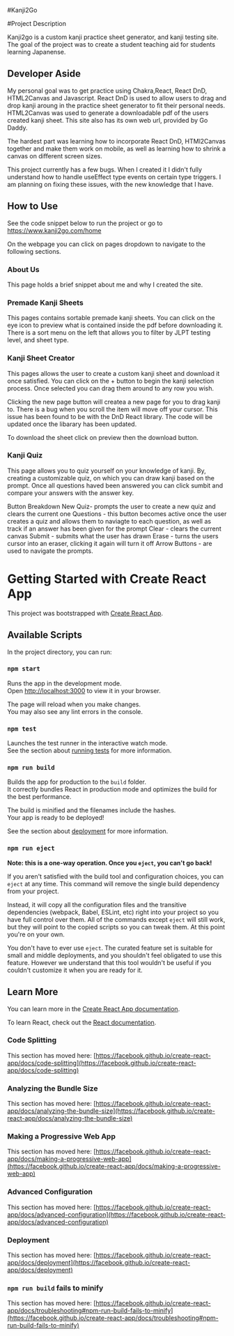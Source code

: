 #Kanji2Go

#Project Description

Kanji2go is a custom kanji practice sheet generator, and kanji testing site. The goal of the project was to create a student teaching aid for students learning Japanense. 

## Developer Aside
 
 My personal goal was to get practice using Chakra,React, React DnD, HTML2Canvas and Javascript. React DnD is used to allow users to drag and drop kanji aroung in the practice sheet generator to fit their personal needs. HTML2Canvas was used to generate a downloadable pdf of the users created kanji sheet. This site also has its own web url, provided by Go Daddy. 
 
 The hardest part was learning how to incorporate React DnD, HTMl2Canvas together and make them work on mobile, as well as learning how to shrink a canvas on different screen sizes.
 
 This project currently has a few bugs. When I created it I didn't fully understand how to handle useEffect type events on certain type triggers. I am planning on fixing these issues, with the new knowledge that I have. 
 
 
## How to Use 

See the code snippet below to run the project or go to https://www.kanji2go.com/home

On the webpage you can click on pages dropdown to navigate to the following sections.

### About Us

This page holds a brief snippet about me and why I created the site.

### Premade Kanji Sheets
 This pages contains sortable premade kanji sheets. You can click on the eye icon to preview what is contained inside the pdf before downloading it.        There is a sort menu on the left that allows you to filter by JLPT testing level, and sheet type.
 
 ### Kanji Sheet Creator
This pages allows the user to create a custom kanji sheet and download it once satisfied. You can click on the + button to begin the kanji selection process. Once selected you can drag them around to any row you wish. 
 
Clicking the new page button will createa a new page for you to drag kanji to. There is a bug when you scroll the item will move off your cursor. This    issue has been found to be with the DnD React library. The code will be updated once the libarary has been updated.

To download the sheet click on preview then the download button.
 
 ### Kanji Quiz
This page allows you to quiz yourself on your knowledge of kanji. By, creating a customizable quiz, on which you can draw  kanji based on the prompt. Once all questions haved been answered you can click sumbit and compare your answers with the answer key. 

Button Breakdown
  New Quiz- prompts the user to create a new quiz and clears the current one
  Questions - this button becomes active once the user creates a quiz and allows them to naviagte to each question, as well as track if an answer has                 been given for the prompt
  Clear - clears the current canvas
  Submit - submits what the user has drawn
  Erase - turns the users cursor into an eraser, clicking it again will turn it off
  Arrow Buttons - are used to navigate the prompts. 

# Getting Started with Create React App 

This project was bootstrapped with [Create React App](https://github.com/facebook/create-react-app).

## Available Scripts

In the project directory, you can run:

### `npm start`

Runs the app in the development mode.\
Open [http://localhost:3000](http://localhost:3000) to view it in your browser.

The page will reload when you make changes.\
You may also see any lint errors in the console.

### `npm test`

Launches the test runner in the interactive watch mode.\
See the section about [running tests](https://facebook.github.io/create-react-app/docs/running-tests) for more information.

### `npm run build`

Builds the app for production to the `build` folder.\
It correctly bundles React in production mode and optimizes the build for the best performance.

The build is minified and the filenames include the hashes.\
Your app is ready to be deployed!

See the section about [deployment](https://facebook.github.io/create-react-app/docs/deployment) for more information.

### `npm run eject`

**Note: this is a one-way operation. Once you `eject`, you can't go back!**

If you aren't satisfied with the build tool and configuration choices, you can `eject` at any time. This command will remove the single build dependency from your project.

Instead, it will copy all the configuration files and the transitive dependencies (webpack, Babel, ESLint, etc) right into your project so you have full control over them. All of the commands except `eject` will still work, but they will point to the copied scripts so you can tweak them. At this point you're on your own.

You don't have to ever use `eject`. The curated feature set is suitable for small and middle deployments, and you shouldn't feel obligated to use this feature. However we understand that this tool wouldn't be useful if you couldn't customize it when you are ready for it.

## Learn More

You can learn more in the [Create React App documentation](https://facebook.github.io/create-react-app/docs/getting-started).

To learn React, check out the [React documentation](https://reactjs.org/).

### Code Splitting

This section has moved here: [https://facebook.github.io/create-react-app/docs/code-splitting](https://facebook.github.io/create-react-app/docs/code-splitting)

### Analyzing the Bundle Size

This section has moved here: [https://facebook.github.io/create-react-app/docs/analyzing-the-bundle-size](https://facebook.github.io/create-react-app/docs/analyzing-the-bundle-size)

### Making a Progressive Web App

This section has moved here: [https://facebook.github.io/create-react-app/docs/making-a-progressive-web-app](https://facebook.github.io/create-react-app/docs/making-a-progressive-web-app)

### Advanced Configuration

This section has moved here: [https://facebook.github.io/create-react-app/docs/advanced-configuration](https://facebook.github.io/create-react-app/docs/advanced-configuration)

### Deployment

This section has moved here: [https://facebook.github.io/create-react-app/docs/deployment](https://facebook.github.io/create-react-app/docs/deployment)

### `npm run build` fails to minify

This section has moved here: [https://facebook.github.io/create-react-app/docs/troubleshooting#npm-run-build-fails-to-minify](https://facebook.github.io/create-react-app/docs/troubleshooting#npm-run-build-fails-to-minify)
